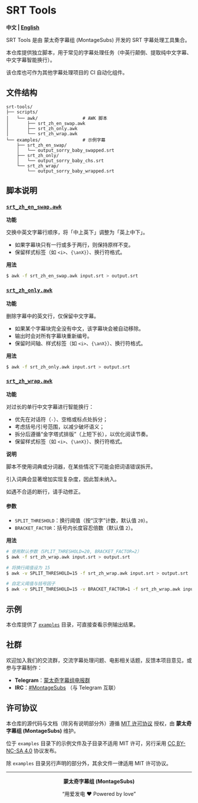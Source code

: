 # SRT Tools

**中文 | [English](./README.en.md)**

SRT Tools 是由 蒙太奇字幕组 (MontageSubs) 开发的 SRT 字幕处理工具集合。

本仓库提供独立脚本，用于常见的字幕处理任务（中英行颠倒、提取纯中文字幕、中文字幕智能换行）。

该仓库也可作为其他字幕处理项目的 CI 自动化组件。


## 文件结构

```
srt-tools/
├── scripts/
│   └── awk/                 # AWK 脚本
│       ├── srt_zh_en_swap.awk
│       ├── srt_zh_only.awk
│       └── srt_zh_wrap.awk
└── examples/                # 示例字幕
    ├── srt_zh_en_swap/
    │   └── output_sorry_baby_swapped.srt
    ├── srt_zh_only/
    │   └── output_sorry_baby_chs.srt
    └── srt_zh_wrap/
        └── output_sorry_baby_wrapped.srt
```



## 脚本说明

### [`srt_zh_en_swap.awk`](scripts/awk/srt_zh_en_swap.awk)

**功能**

交换中英文字幕行顺序，将「中上英下」调整为「英上中下」。

- 如果字幕块只有一行或多于两行，则保持原样不变。
- 保留样式标签（如 `<i>`、`{\anX}`）、换行符格式。

**用法**
```bash
$ awk -f srt_zh_en_swap.awk input.srt > output.srt
```


### [`srt_zh_only.awk`](scripts/awk/srt_zh_only.awk)

**功能**

删除字幕中的英文行，仅保留中文字幕。

- 如果某个字幕块完全没有中文，该字幕块会被自动移除。
- 输出时会对所有字幕块重新编号。
- 保留时间轴、样式标签（如 `<i>`、`{\anX}`）、换行符格式。

**用法**
```bash
$ awk -f srt_zh_only.awk input.srt > output.srt
```


### [`srt_zh_wrap.awk`](scripts/awk/srt_zh_wrap.awk)

**功能**

对过长的单行中文字幕进行智能换行：

- 优先在对话符（`-`）、空格或标点处拆分；
- 考虑括号/引号范围，以减少破坏语义；
- 拆分后遵循“金字塔式排版”（上短下长），以优化阅读节奏。
- 保留样式标签（如 `<i>`、`{\anX}`）、换行符格式。

**说明**

脚本不使用词典或分词器，在某些情况下可能会把词语错误拆开。

引入词典会显著增加实现复杂度，因此暂未纳入。

如遇不合适的断行，请手动修正。

#### 参数
- `SPLIT_THRESHOLD`：换行阈值（按“汉字”计数，默认值 `20`）。
- `BRACKET_FACTOR`：括号内长度容忍倍数（默认值 `2`）。

**用法**
```bash
# 使用默认参数（SPLIT_THRESHOLD=20, BRACKET_FACTOR=2）
$ awk -f srt_zh_wrap.awk input.srt > output.srt

# 将换行阈值设为 15
$ awk -v SPLIT_THRESHOLD=15 -f srt_zh_wrap.awk input.srt > output.srt

# 自定义阈值与括号因子
$ awk -v SPLIT_THRESHOLD=15 -v BRACKET_FACTOR=1 -f srt_zh_wrap.awk input.srt > output.srt
```



## 示例

本仓库提供了 [`examples`](./examples/) 目录，可直接查看示例输出结果。



## 社群

欢迎加入我们的交流群，交流字幕处理问题、电影相关话题，反馈本项目意见，或参与字幕制作：

- **Telegram**：[蒙太奇字幕组电报群](https://t.me/+HCWwtDjbTBNlM2M5)
- **IRC**：[#MontageSubs](https://web.libera.chat/#MontageSubs) （与 Telegram 互联）



## 许可协议

本仓库的源代码与文档（除另有说明部分外）遵循 [MIT 许可协议](./LICENSE) 授权，由 **蒙太奇字幕组 (MontageSubs)** 维护。

位于 `examples` 目录下的示例文件及子目录不适用 MIT 许可，另行采用 [CC BY-NC-SA 4.0](./examples/LICENSE) 协议发布。

除 `examples` 目录另行声明的部分外，其余文件一律适用 MIT 许可协议。


---

<div align="center">

**蒙太奇字幕组 (MontageSubs)**

“用爱发电 ❤️ Powered by love”

</div>
